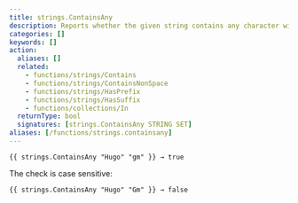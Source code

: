```yaml
---
title: strings.ContainsAny
description: Reports whether the given string contains any character within the given set.
categories: []
keywords: []
action:
  aliases: []
  related:
    - functions/strings/Contains
    - functions/strings/ContainsNonSpace
    - functions/strings/HasPrefix
    - functions/strings/HasSuffix
    - functions/collections/In
  returnType: bool
  signatures: [strings.ContainsAny STRING SET]
aliases: [/functions/strings.containsany]
---
```


```go-html-template
{{ strings.ContainsAny "Hugo" "gm" }} → true
```

The check is case sensitive:

```go-html-template
{{ strings.ContainsAny "Hugo" "Gm" }} → false
```
